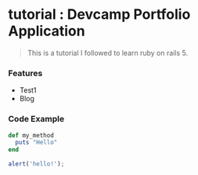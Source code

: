 # tutorial : Devcamp Portfolio Application

> This is a tutorial I followed to learn ruby on rails 5. 

### Features
- Test1
- Blog

### Code Example
```ruby
def my_method
  puts "Hello"
end
```

```javascript
alert('hello!');
```
